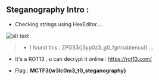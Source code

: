 
## Steganography Intro :

- Checking strings using HexEditor....

 ![alt text](https://i.imgur.com/AbOiEBL.png "huh")

> - I found this : ZPGS3{j3yp0z3_g0_fgrtnabtencul} ...
* It's a ROT13 , u can decrypt it online : https://rot13.com/

-  Flag : __MCTF3{w3lc0m3_t0_steganography}__
